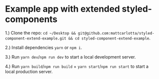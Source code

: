 # Example app with extended styled-components

1.) Clone the repo: `cd ~/Desktop && git@github.com:mattcarlotta/styled-component-extend-example.git && cd styled-component-extend-example`.

2.) Install dependencies `yarn` or `npm i`.

3.) Run `yarn dev`/`npm run dev` to start a local development server.

4.) Run `yarn build`/`npm run build` + `yarn start`/`npm run start` to start a local production server.
